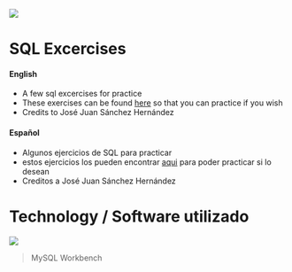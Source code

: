 ![](https://esden.es/wp-content/uploads/2017/04/kisspng-microsoft-sql-server-mysql-database-logo-5b098c6ee92a46.0488681015273524309551.png)

# SQL Excercises

#### English

 - A few sql excercises for practice
 - These exercises can be found [here](https://josejuansanchez.org/bd/ejercicios-consultas-sql/index.html#ejercicios.-realizaci%C3%B3n-de-consultas-sql "here") so that you can practice if you wish
 - Credits to José Juan Sánchez Hernández

#### Español

- Algunos ejercicios de SQL para practicar
- estos ejercicios los pueden encontrar [aqui](https://josejuansanchez.org/bd/ejercicios-consultas-sql/index.html#ejercicios.-realizaci%C3%B3n-de-consultas-sql "aqui") para poder practicar si lo desean
- Creditos a José Juan Sánchez Hernández

# Technology / Software utilizado

![](https://www.logolynx.com/images/logolynx/57/57cadf44b4bfcb7d60d5d25412821c7a.jpeg)
>	MySQL Workbench
